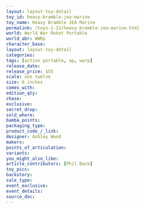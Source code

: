```yaml
---
layout: layout-toy-detail 
toy_id: heavy-bramble-jea-marine
toy_name: Heavy Bramble JEA Marine
permalink: /toys-1-12/heavy-bramble-jea-marine.html
world: World War Robot Portable
world_abr: WWRp
character_base: 
layout: layout-toy-detail
categories: 
tags: [action portable, ap, wwrp] 
release_date: 
release_price: $55 
scale: one twelve
size: 6 inches
comes_with: 
edition_qty: 
chase: 
exclusive: 
secret_drop: 
sold_where: 
bamba_points: 
packaging_type: 
product_code_/_link: 
designer: Ashley Wood
makers: 
points_of_articulation: 
variants: 
you_might_also_like: 
article_contributors: [Phil Back]
toy_pics: 
backstory: 
sale_type: 
event_exclusive: 
event_details: 
source_doc: 
---
```

